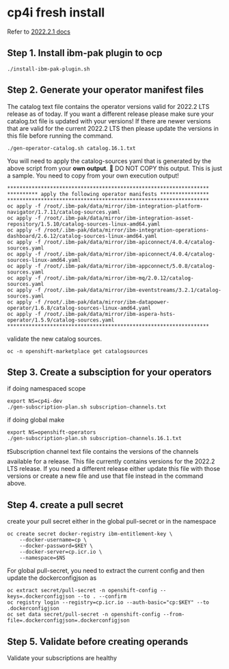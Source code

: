 # cp4i fresh install

Refer to [2022.2.1 docs](https://www.ibm.com/docs/en/cloud-paks/cp-integration/2022.2?topic=images-adding-catalog-sources-cluster)

## Step 1. Install ibm-pak plugin to ocp
```
./install-ibm-pak-plugin.sh
```

## Step 2. Generate your operator manifest files
The catalog text file contains the operator versions valid for 2022.2 LTS release as of today. If you want a different release please make sure your catalog.txt file is updated with your versions! 
If there are newer versions that are valid for the current 2022.2 LTS then please update the versions in this file before running the command.
```
./gen-operator-catalog.sh catalog.16.1.txt
```
You will need to apply the catalog-sources yaml that is generated by the above script from your **own output**.
🛑 DO NOT COPY this output. This is just a sample. You need to copy from your own execution output!
```
******************************************************************
********** apply the following operator manifests ****************
******************************************************************
oc apply -f /root/.ibm-pak/data/mirror/ibm-integration-platform-navigator/1.7.11/catalog-sources.yaml
oc apply -f /root/.ibm-pak/data/mirror/ibm-integration-asset-repository/1.5.10/catalog-sources-linux-amd64.yaml
oc apply -f /root/.ibm-pak/data/mirror/ibm-integration-operations-dashboard/2.6.12/catalog-sources-linux-amd64.yaml
oc apply -f /root/.ibm-pak/data/mirror/ibm-apiconnect/4.0.4/catalog-sources.yaml
oc apply -f /root/.ibm-pak/data/mirror/ibm-apiconnect/4.0.4/catalog-sources-linux-amd64.yaml
oc apply -f /root/.ibm-pak/data/mirror/ibm-appconnect/5.0.8/catalog-sources.yaml
oc apply -f /root/.ibm-pak/data/mirror/ibm-mq/2.0.12/catalog-sources.yaml
oc apply -f /root/.ibm-pak/data/mirror/ibm-eventstreams/3.2.1/catalog-sources.yaml
oc apply -f /root/.ibm-pak/data/mirror/ibm-datapower-operator/1.6.8/catalog-sources-linux-amd64.yaml
oc apply -f /root/.ibm-pak/data/mirror/ibm-aspera-hsts-operator/1.5.9/catalog-sources.yaml
******************************************************************
```
validate the new catalog sources.
```
oc -n openshift-marketplace get catalogsources
```

## Step 3. Create a subsciption for your operators
if doing namespaced scope
```
export NS=cp4i-dev
./gen-subscription-plan.sh subscription-channels.txt
```

if doing global make 
```
export NS=openshift-operators
./gen-subscription-plan.sh subscription-channels.16.1.txt
```
❗Subscription channel text file contains the versions of the channels available for a release.
This file currently contains versions for the 2022.2 LTS release. If you need a different release either update this file with those versions or create a new file and use that file instead in the command above.

## Step 4. create a pull secret
create your pull secret either in the global pull-secret or in the namespace
```
oc create secret docker-registry ibm-entitlement-key \
    --docker-username=cp \
    --docker-password=$KEY \
    --docker-server=cp.icr.io \
    --namespace=$NS
```

For global pull-secret, you need to extract the current config and then update the dockerconfigjson as 
```
oc extract secret/pull-secret -n openshift-config --keys=.dockerconfigjson --to . --confirm
oc registry login --registry=cp.icr.io --auth-basic="cp:$KEY" --to .dockerconfigjson
oc set data secret/pull-secret -n openshift-config --from-file=.dockerconfigjson=.dockerconfigjson
```

## Step 5. Validate before creating operands
Validate your subscriptions are healthy
